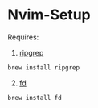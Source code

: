 # Nvim-Setup

Requires:

1. [ripgrep](https://github.com/BurntSushi/ripgrep)

```bash
brew install ripgrep
```

2. [fd](https://github.com/sharkdp/fd)

```bash
brew install fd
```

